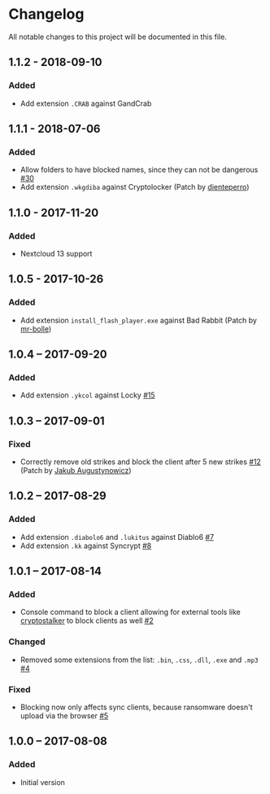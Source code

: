 # Changelog
All notable changes to this project will be documented in this file.

## 1.1.2 - 2018-09-10
### Added
  - Add extension `.CRAB` against GandCrab

## 1.1.1 - 2018-07-06
### Added
  - Allow folders to have blocked names, since they can not be dangerous [#30](https://github.com/nextcloud/ransomware_protection/issues/30)
  - Add extension `.wkgdiba` against Cryptolocker (Patch by [dienteperro](https://github.com/dienteperro))

## 1.1.0 - 2017-11-20
### Added
  - Nextcloud 13 support

## 1.0.5 - 2017-10-26
### Added
  - Add extension `install_flash_player.exe` against Bad Rabbit (Patch by [mr-bolle](https://github.com/mr-bolle))

## 1.0.4 – 2017-09-20
### Added
 - Add extension `.ykcol` against Locky [#15](https://github.com/nextcloud/ransomware_protection/issues/15)
 
## 1.0.3 – 2017-09-01
### Fixed
 - Correctly remove old strikes and block the client after 5 new strikes [#12](https://github.com/nextcloud/ransomware_protection/issues/12) (Patch by [Jakub Augustynowicz](https://github.com/pingwiniasty))

## 1.0.2 – 2017-08-29
### Added
 - Add extension `.diabolo6` and `.lukitus` against Diablo6 [#7](https://github.com/nextcloud/ransomware_protection/issues/7)
 - Add extension `.kk` against Syncrypt [#8](https://github.com/nextcloud/ransomware_protection/issues/8)

## 1.0.1 – 2017-08-14
### Added
 - Console command to block a client allowing for external tools like [cryptostalker](https://github.com/unixist/cryptostalker) to block clients as well [#2](https://github.com/nextcloud/ransomware_protection/issues/2)

### Changed
 - Removed some extensions from the list: `.bin`, `.css`, `.dll`, `.exe` and `.mp3` [#4](https://github.com/nextcloud/ransomware_protection/issues/4)
 
### Fixed
 - Blocking now only affects sync clients, because ransomware doesn't upload via the browser
  [#5](https://github.com/nextcloud/ransomware_protection/issues/5)

## 1.0.0 – 2017-08-08
### Added
 - Initial version


